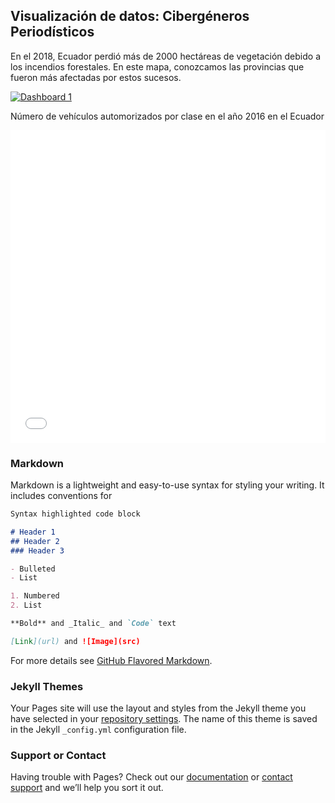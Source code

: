 ## Visualización de datos: Cibergéneros Periodísticos

En el 2018, Ecuador perdió más de 2000 hectáreas de vegetación debido a los incendios forestales.  En este mapa, conozcamos las provincias que fueron más afectadas por estos sucesos.
<div>
  <div class='tableauPlaceholder' id='viz1539535154659' style='position: relative'><noscript><a href='#'><img alt='Dashboard 1 ' src='https:&#47;&#47;public.tableau.com&#47;static&#47;images&#47;38&#47;389Z73929&#47;1_rss.png' style='border: none' /></a></noscript><object class='tableauViz'  style='display:none;'><param name='host_url' value='https%3A%2F%2Fpublic.tableau.com%2F' /> <param name='embed_code_version' value='3' /> <param name='path' value='shared&#47;389Z73929' /> <param name='toolbar' value='yes' /><param name='static_image' value='https:&#47;&#47;public.tableau.com&#47;static&#47;images&#47;38&#47;389Z73929&#47;1.png' /> <param name='animate_transition' value='yes' /><param name='display_static_image' value='yes' /><param name='display_spinner' value='yes' /><param name='display_overlay' value='yes' /><param name='display_count' value='yes' /><param name='filter' value='publish=yes' /></object></div>                <script type='text/javascript'>                    var divElement = document.getElementById('viz1539535154659');                    var vizElement = divElement.getElementsByTagName('object')[0];                    vizElement.style.minWidth='420px';vizElement.style.maxWidth='650px';vizElement.style.width='100%';vizElement.style.minHeight='587px';vizElement.style.maxHeight='887px';vizElement.style.height=(divElement.offsetWidth*0.75)+'px';                    var scriptElement = document.createElement('script');                    scriptElement.src = 'https://public.tableau.com/javascripts/api/viz_v1.js';                    vizElement.parentNode.insertBefore(scriptElement, vizElement);                </script></div>

Número de vehículos automorizados por clase en el año 2016 en el Ecuador
<div><iframe id="datawrapper-chart-rXWCj" src="//datawrapper.dwcdn.net/rXWCj/1/" scrolling="no" frameborder="0" allowtransparency="true" style="width: 0; min-width: 100% !important;" height="500"></iframe><script type="text/javascript">if("undefined"==typeof window.datawrapper)window.datawrapper={};window.datawrapper["rXWCj"]={},window.datawrapper["rXWCj"].embedDeltas={"100":635,"200":581,"300":554,"400":527,"500":527,"700":500,"800":500,"900":500,"1000":500},window.datawrapper["rXWCj"].iframe=document.getElementById("datawrapper-chart-rXWCj"),window.datawrapper["rXWCj"].iframe.style.height=window.datawrapper["rXWCj"].embedDeltas[Math.min(1e3,Math.max(100*Math.floor(window.datawrapper["rXWCj"].iframe.offsetWidth/100),100))]+"px",window.addEventListener("message",function(a){if("undefined"!=typeof a.data["datawrapper-height"])for(var b in a.data["datawrapper-height"])if("rXWCj"==b)window.datawrapper["rXWCj"].iframe.style.height=a.data["datawrapper-height"][b]+"px"});</script></div>

### Markdown

Markdown is a lightweight and easy-to-use syntax for styling your writing. It includes conventions for

```markdown
Syntax highlighted code block

# Header 1
## Header 2
### Header 3

- Bulleted
- List

1. Numbered
2. List

**Bold** and _Italic_ and `Code` text

[Link](url) and ![Image](src)
```

For more details see [GitHub Flavored Markdown](https://guides.github.com/features/mastering-markdown/).

### Jekyll Themes

Your Pages site will use the layout and styles from the Jekyll theme you have selected in your [repository settings](https://github.com/dampuero17/Cibergeneros/settings). The name of this theme is saved in the Jekyll `_config.yml` configuration file.

### Support or Contact

Having trouble with Pages? Check out our [documentation](https://help.github.com/categories/github-pages-basics/) or [contact support](https://github.com/contact) and we’ll help you sort it out.
